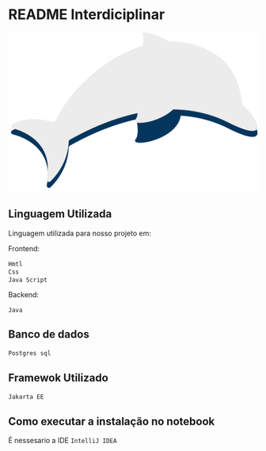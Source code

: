 # README Interdiciplinar

![](src/main/webapp/Imagens/logo.svg)
 
## Linguagem Utilizada
 
Linguagem utilizada para nosso projeto em:
 
Frontend:
```
Hmtl
Css
Java Script
```
Backend:
```
Java
```
 
## Banco de dados
 
```
Postgres sql
```
 
## Framewok Utilizado
 
```
Jakarta EE
```
 
## Como executar a instalação no notebook
É nessesario a IDE `IntelliJ IDEA`


